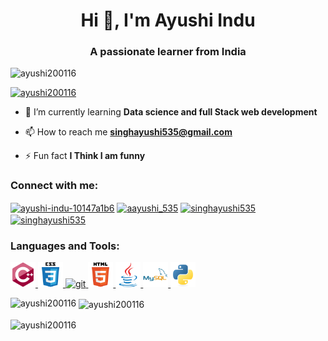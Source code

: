 

<h1 align="center">Hi 👋, I'm Ayushi Indu</h1>
<h3 align="center">A passionate learner from India</h3>

<p align="left"> <img src="https://komarev.com/ghpvc/?username=ayushi200116&label=Profile%20views&color=0e75b6&style=flat" alt="ayushi200116" /> </p>

<p align="left"> <a href="https://github.com/ryo-ma/github-profile-trophy"><img src="https://github-profile-trophy.vercel.app/?username=ayushi200116" alt="ayushi200116" /></a> </p>

- 🌱 I’m currently learning **Data science and full Stack web development**

- 📫 How to reach me **singhayushi535@gmail.com**

- ⚡ Fun fact **I Think I am funny**

<h3 align="left">Connect with me:</h3>
<p align="left">
<a href="https://linkedin.com/in/ayushi-indu-10147a1b6" target="blank"><img align="center" src="https://raw.githubusercontent.com/rahuldkjain/github-profile-readme-generator/master/src/images/icons/Social/linked-in-alt.svg" alt="ayushi-indu-10147a1b6" height="30" width="40" /></a>
<a href="https://instagram.com/aayushi_535" target="blank"><img align="center" src="https://raw.githubusercontent.com/rahuldkjain/github-profile-readme-generator/master/src/images/icons/Social/instagram.svg" alt="aayushi_535" height="30" width="40" /></a>
<a href="https://www.hackerrank.com/singhayushi535" target="blank"><img align="center" src="https://raw.githubusercontent.com/rahuldkjain/github-profile-readme-generator/master/src/images/icons/Social/hackerrank.svg" alt="singhayushi535" height="30" width="40" /></a>
<a href="https://twitter.com/home?utm_source=homescreen&utm_medium=shortcut" target="blank"><img align="center" src="https://raw.githubusercontent.com/rahuldkjain/github-profile-readme-generator/master/src/images/icons/Social/twitter.svg" alt="singhayushi535" height="30" width="40" /></a>
</p>

<h3 align="left">Languages and Tools:</h3>
<p align="left"> <a href="https://www.w3schools.com/cpp/" target="_blank"> <img src="https://raw.githubusercontent.com/devicons/devicon/master/icons/cplusplus/cplusplus-original.svg" alt="cplusplus" width="40" height="40"/> </a> <a href="https://www.w3schools.com/css/" target="_blank"> <img src="https://raw.githubusercontent.com/devicons/devicon/master/icons/css3/css3-original-wordmark.svg" alt="css3" width="40" height="40"/> </a> <a href="https://git-scm.com/" target="_blank"> <img src="https://www.vectorlogo.zone/logos/git-scm/git-scm-icon.svg" alt="git" width="40" height="40"/> </a> <a href="https://www.w3.org/html/" target="_blank"> <img src="https://raw.githubusercontent.com/devicons/devicon/master/icons/html5/html5-original-wordmark.svg" alt="html5" width="40" height="40"/> </a> <a href="https://www.java.com" target="_blank"> <img src="https://raw.githubusercontent.com/devicons/devicon/master/icons/java/java-original.svg" alt="java" width="40" height="40"/> </a> <a href="https://www.mysql.com/" target="_blank"> <img src="https://raw.githubusercontent.com/devicons/devicon/master/icons/mysql/mysql-original-wordmark.svg" alt="mysql" width="40" height="40"/> </a> <a href="https://www.python.org" target="_blank"> <img src="https://raw.githubusercontent.com/devicons/devicon/master/icons/python/python-original.svg" alt="python" width="40" height="40"/> </a> </p>

<p><img align="left" src="https://github-readme-stats.vercel.app/api/top-langs?username=ayushi200116&show_icons=true&locale=en&layout=compact" alt="ayushi200116" /></p>

<p>&nbsp;<img align="center" src="https://github-readme-stats.vercel.app/api?username=ayushi200116&show_icons=true&locale=en" alt="ayushi200116" /></p>

<p><img align="center" src="https://github-readme-streak-stats.herokuapp.com/?user=ayushi200116&" alt="ayushi200116" /></p>
